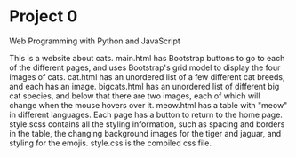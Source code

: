 # Project 0

Web Programming with Python and JavaScript

This is a website about cats. main.html has Bootstrap buttons to go to each of the different pages, and uses Bootstrap's grid model to display the four images of cats. cat.html has an unordered list of a few different cat breeds, and each has an image. bigcats.html has an unordered list of different big cat species, and below that there are two images, each of which will change when the mouse hovers over it. meow.html has a table with "meow" in different languages. Each page has a button to return to the home page. style.scss contains all the styling information, such as spacing and borders in the table, the changing background images for the tiger and jaguar, and styling for the emojis. style.css is the compiled css file.
